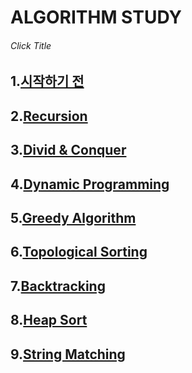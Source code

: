 # ALGORITHM STUDY 
###### Click Title
## 1.[시작하기 전](https://github.com/rim0621/Algorithm-study/tree/master/1.begin)
## 2.[Recursion](https://github.com/rim0621/Algorithm-study/tree/master/2.Recursion)
## 3.[Divid & Conquer](https://github.com/rim0621/Algorithm-study/tree/master/3.Divid%26Conquer)
## 4.[Dynamic Programming](https://github.com/rim0621/Algorithm-study/tree/master/4.DynamicProgramming)
## 5.[Greedy Algorithm](https://github.com/rim0621/Algorithm-study/tree/master/5.Greedy)
## 6.[Topological Sorting](https://github.com/rim0621/Algorithm-study/tree/master/6.topological%20sorting)
## 7.[Backtracking](https://github.com/rim0621/Algorithm-study/tree/master/7.Backtracking)
## 8.[Heap Sort](https://github.com/rim0621/Algorithm-study/tree/master/8.Heap)
## 9.[String Matching](https://github.com/rim0621/Algorithm-study/tree/master/9.StringMatch)
